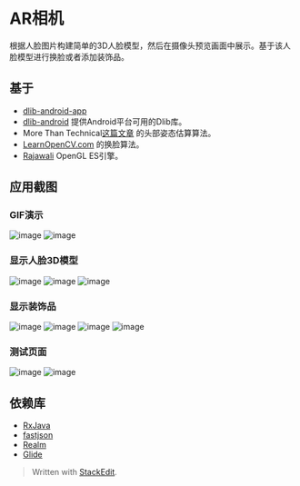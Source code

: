 
AR相机
===================================
根据人脸图片构建简单的3D人脸模型，然后在摄像头预览画面中展示。基于该人脸模型进行换脸或者添加装饰品。
  
基于 
----------------------------------- 
* [dlib-android-app](https://github.com/tzutalin/dlib-android-app) 
* [dlib-android](https://github.com/tzutalin/dlib-android) 提供Android平台可用的Dlib库。
* More Than Technical[这篇文章](http://www.morethantechnical.com/2012/10/17/head-pose-estimation-with-opencv-opengl-revisited-w-code/) 的头部姿态估算算法。
* [LearnOpenCV.com](http://www.learnopencv.com/face-swap-using-opencv-c-python/) 的换脸算法。
* [Rajawali](https://github.com/Rajawali/Rajawali) OpenGL ES引擎。

应用截图 
-----------------------------------
### GIF演示
![image](https://github.com/SimonCherryGZ/face-landmark-android/raw/master/screenshots/GIF_1.gif)
![image](https://github.com/SimonCherryGZ/face-landmark-android/raw/master/screenshots/GIF_2.gif)
### 显示人脸3D模型
![image](https://github.com/SimonCherryGZ/face-landmark-android/raw/master/screenshots/1.jpg)
![image](https://github.com/SimonCherryGZ/face-landmark-android/raw/master/screenshots/2.jpg)
![image](https://github.com/SimonCherryGZ/face-landmark-android/raw/master/screenshots/3.jpg)
### 显示装饰品
![image](https://github.com/SimonCherryGZ/face-landmark-android/raw/master/screenshots/4.jpg)
![image](https://github.com/SimonCherryGZ/face-landmark-android/raw/master/screenshots/5.jpg)
![image](https://github.com/SimonCherryGZ/face-landmark-android/raw/master/screenshots/6.jpg)
![image](https://github.com/SimonCherryGZ/face-landmark-android/raw/master/screenshots/7.jpg)
### 测试页面
![image](https://github.com/SimonCherryGZ/face-landmark-android/raw/master/screenshots/8.jpg)
![image](https://github.com/SimonCherryGZ/face-landmark-android/raw/master/screenshots/9.jpg)

依赖库 
-----------------------------------  
  * [RxJava](https://github.com/ReactiveX/RxJava)
  * [fastjson](https://github.com/alibaba/fastjson)
  * [Realm](https://github.com/realm/realm-java)
  * [Glide](https://github.com/bumptech/glide)


> Written with [StackEdit](https://stackedit.io/).
